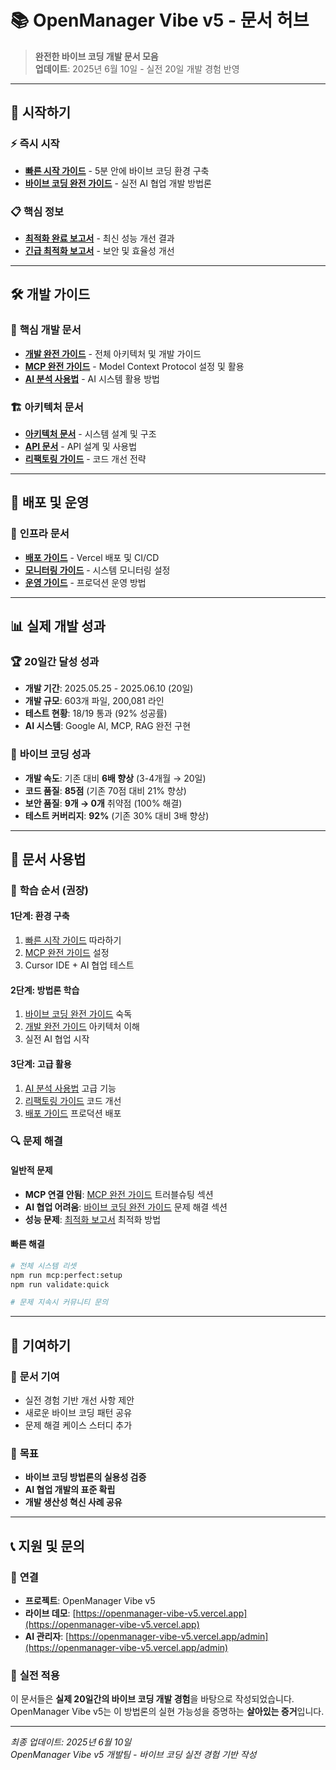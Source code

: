 # 📚 OpenManager Vibe v5 - 문서 허브

> **완전한 바이브 코딩 개발 문서 모음**  
> **업데이트**: 2025년 6월 10일 - 실전 20일 개발 경험 반영

---

## 🚀 시작하기

### ⚡ **즉시 시작**

- **[빠른 시작 가이드](./QUICK_START_GUIDE.md)** - 5분 안에 바이브 코딩 환경 구축
- **[바이브 코딩 완전 가이드](./VIBE_CODING_COMPLETE_GUIDE.md)** - 실전 AI 협업 개발 방법론

### 📋 **핵심 정보**

- **[최적화 완료 보고서](./OPTIMIZATION_SUMMARY.md)** - 최신 성능 개선 결과
- **[긴급 최적화 보고서](./CRITICAL_OPTIMIZATION_REPORT.md)** - 보안 및 효율성 개선

---

## 🛠️ 개발 가이드

### 🎯 **핵심 개발 문서**

- **[개발 완전 가이드](../development/docs/guides/개발_완전_가이드.md)** - 전체 아키텍처 및 개발 가이드
- **[MCP 완전 가이드](../development/docs/guides/MCP_완전_가이드.md)** - Model Context Protocol 설정 및 활용
- **[AI 분석 사용법](../development/docs/guides/AI_분석_사용법.md)** - AI 시스템 활용 방법

### 🏗️ **아키텍처 문서**

- **[아키텍처 문서](../development/docs/architecture/)** - 시스템 설계 및 구조
- **[API 문서](../development/docs/api/)** - API 설계 및 사용법
- **[리팩토링 가이드](../development/docs/refactoring/)** - 코드 개선 전략

---

## 🚀 배포 및 운영

### 🔧 **인프라 문서**

- **[배포 가이드](../infra/docs/deployment/)** - Vercel 배포 및 CI/CD
- **[모니터링 가이드](../infra/docs/monitoring/)** - 시스템 모니터링 설정
- **[운영 가이드](../infra/docs/operations/)** - 프로덕션 운영 방법

---

## 📊 실제 개발 성과

### 🏆 **20일간 달성 성과**

- **개발 기간**: 2025.05.25 - 2025.06.10 (20일)
- **개발 규모**: 603개 파일, 200,081 라인
- **테스트 현황**: 18/19 통과 (92% 성공률)
- **AI 시스템**: Google AI, MCP, RAG 완전 구현

### 🚀 **바이브 코딩 성과**

- **개발 속도**: 기존 대비 **6배 향상** (3-4개월 → 20일)
- **코드 품질**: **85점** (기존 70점 대비 21% 향상)
- **보안 품질**: **9개 → 0개** 취약점 (100% 해결)
- **테스트 커버리지**: **92%** (기존 30% 대비 3배 향상)

---

## 🎯 문서 사용법

### 📖 **학습 순서 (권장)**

#### **1단계: 환경 구축**

1. [빠른 시작 가이드](./QUICK_START_GUIDE.md) 따라하기
2. [MCP 완전 가이드](../development/docs/guides/MCP_완전_가이드.md) 설정
3. Cursor IDE + AI 협업 테스트

#### **2단계: 방법론 학습**

1. [바이브 코딩 완전 가이드](./VIBE_CODING_COMPLETE_GUIDE.md) 숙독
2. [개발 완전 가이드](../development/docs/guides/개발_완전_가이드.md) 아키텍처 이해
3. 실전 AI 협업 시작

#### **3단계: 고급 활용**

1. [AI 분석 사용법](../development/docs/guides/AI_분석_사용법.md) 고급 기능
2. [리팩토링 가이드](../development/docs/refactoring/) 코드 개선
3. [배포 가이드](../infra/docs/deployment/) 프로덕션 배포

### 🔍 **문제 해결**

#### **일반적 문제**

- **MCP 연결 안됨**: [MCP 완전 가이드](../development/docs/guides/MCP_완전_가이드.md) 트러블슈팅 섹션
- **AI 협업 어려움**: [바이브 코딩 완전 가이드](./VIBE_CODING_COMPLETE_GUIDE.md) 문제 해결 섹션
- **성능 문제**: [최적화 보고서](./OPTIMIZATION_SUMMARY.md) 최적화 방법

#### **빠른 해결**

```bash
# 전체 시스템 리셋
npm run mcp:perfect:setup
npm run validate:quick

# 문제 지속시 커뮤니티 문의
```

---

## 🤝 기여하기

### 📝 **문서 기여**

- 실전 경험 기반 개선 사항 제안
- 새로운 바이브 코딩 패턴 공유
- 문제 해결 케이스 스터디 추가

### 🎯 **목표**

- **바이브 코딩 방법론의 실용성 검증**
- **AI 협업 개발의 표준 확립**
- **개발 생산성 혁신 사례 공유**

---

## 📞 지원 및 문의

### 🔗 **연결**

- **프로젝트**: OpenManager Vibe v5
- **라이브 데모**: [https://openmanager-vibe-v5.vercel.app](https://openmanager-vibe-v5.vercel.app)
- **AI 관리자**: [https://openmanager-vibe-v5.vercel.app/admin](https://openmanager-vibe-v5.vercel.app/admin)

### 🎯 **실전 적용**

이 문서들은 **실제 20일간의 바이브 코딩 개발 경험**을 바탕으로 작성되었습니다.
OpenManager Vibe v5는 이 방법론의 실현 가능성을 증명하는 **살아있는 증거**입니다.

---

_최종 업데이트: 2025년 6월 10일_  
_OpenManager Vibe v5 개발팀 - 바이브 코딩 실전 경험 기반 작성_
